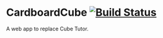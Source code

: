# CardboardCube  [![Build Status](https://travis-ci.com/baronvonvaderham/CardboardCube.svg?token=e6dosT2N6x49im7Ffzix&branch=master)](https://travis-ci.com/baronvonvaderham/CardboardCube)
A web app to replace Cube Tutor.
